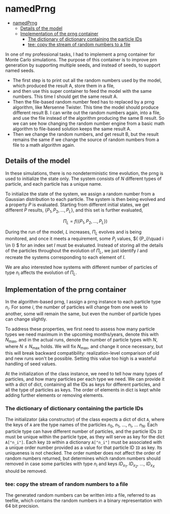 # namedPrng

- [namedPrng](#namedprng)
  - [Details of the model](#details-of-the-model)
  - [Implementation of the prng container](#implementation-of-the-prng-container)
    - [The dictionary of dictionary containing the particle IDs](#the-dictionary-of-dictionary-containing-the-particle-ids)
    - [tee: copy the stream of random numbers to a file](#tee-copy-the-stream-of-random-numbers-to-a-file)

In one of my professional tasks, I had to implement a prng container for Monte Carlo simulations. The purpose of this container is to improve prn generation by supporting multiple seeds, and instead of seeds, to support named seeds.

- The first step is to print out all the random numbers used by the model, which produced the result A, store them in a file,
- and then use this super container to feed the model with the same numbers. This time I should get the same result A.
- Then the file-based random number feed has to replaced by a prng algorithm, like Mersenne Twister. This time the model should produce different result B. I can write out the random numbers again, into a file, and use the file instead of the algorithm producing the same B result. So we can see how changing the random number engine from a basic math algorithm to file-based solution keeps the same result A.
- Then we change the random numbers, and get result B, but the result remains the same if we change the source of random numbers from a file to a math algorithm again.

## Details of the model

In these simulations, there is no nondeterministic time evolution, the prng is used to initialize the state only. The system consists of $N$ different types of particle, and each particle has a unique name.

To initialize the state of the system, we assign a random number from a Gaussian distribution to each particle. The system is then being evolved and a property $P$ is evaluated. Starting from different initial states, we get different $P$ results, $\left\{ {{P_1},{P_2}, \ldots ,{P_L}} \right\}$, and this set is further evaluated,

$${\Pi _L} = f\left( {\left\{ {{P_1},{P_2}, \ldots ,{P_L}} \right\}} \right)$$

During the run of the model, $L$ increases, ${\Pi _L}$ evolves and is being monitored, and once it meets a requirement, some $P_i$ values, $\{ {P_i}\quad i \in I\} $ for an index set $I$ must be evaluated. Instead of storing all the details of the particles throughout the evolution of $\Pi_L$, we just identify $I$ and recreate the systems corresponding to each element of $I$.

We are also interested how systems with different number of particles of type $n_i$ affects the evolution of $\Pi_L$.

## Implementation of the prng container

In the algorithm-based prng, I assign a prng instance to each particle type $n_i$. For some $i$, the number of particles will change from one week to another, some will remain the same, but even the number of particle types can change slightly.

To address these properties, we first need to assess how many particle types we need maximum in the upcoming months/years, denote this with $N_{\max}$, and in the actual runs, denote the number of particle types with $N$, where $N \le {N_{\max }}$ holds. We will fix ${N_{\max }}$, and change it once necessary, but this will break backward compatibility: realization-level comparison of old and new runs won't be possible. Setting this value too high is a wasteful handling of seed values.

At the initialization of the class instance, we need to tell how many types of particles, and how many particles per each type we need. We can provide it with a dict of dict, containing all the IDs as keys for different particles, and all the type of particles as keys. The order of elements in dict is kept while adding further elements or removing elements.

### The dictionary of dictionary containing the particle IDs

The initializator (aka constructor) of the class expects a dict of dict `A`, where the keys of `A` are the type names of the particles $n_0$, $n_1$, ..., $n_i$, ... $n_N$. Each particle type can have different number of particles, and the particle IDs `ID` must be unique within the particle type, as they will serve as key for the dict `A["n_i"]`. Each key `ID` within a dictionary `A["n_i"]` must be associated with a unique order number provided as a value for that particle ID `ID` as key. Its uniqueness is not checked. The order number does not affect the order of random numbers returned, but determines which random numbers should removed in case some particles with type $n_i$ and keys ${I{D_{{x_1}}}}$, ${I{D_{{x_2}}}}$, ..., ${I{D_{{x_X}}}}$ should be removed.

### tee: copy the stream of random numbers to a file

The generated random numbers can be written into a file, referred to as teefile, which contains the random numbers in a binary representation with 64 bit precision.
